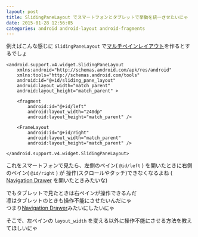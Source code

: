 ```yaml
---
layout: post
title: SlidingPaneLayout でスマートフォンとタブレットで挙動を統一させたいにゃ
date: 2015-01-28 12:56:05
categories: android android-layout android-fragments
---
```

<!-- {% raw %} -->
<p>例えばこんな感じに <code>SlidingPaneLayout</code> で<a href="http://developer.android.com/design/patterns/multi-pane-layouts.html" rel="nofollow">マルチペインレイアウト</a>を作るとするでしょ</p>

<pre><code>&lt;android.support.v4.widget.SlidingPaneLayout 
    xmlns:android="http://schemas.android.com/apk/res/android"
    xmlns:tools="http://schemas.android.com/tools"
    android:id="@+id/sliding_pane_layout"
    android:layout_width="match_parent"
    android:layout_height="match_parent" &gt;

    &lt;fragment
        android:id="@+id/left"
        android:layout_width="240dp"
        android:layout_height="match_parent" /&gt;

    &lt;FrameLayout
        android:id="@+id/right"
        android:layout_width="match_parent"
        android:layout_height="match_parent" /&gt;

&lt;/android.support.v4.widget.SlidingPaneLayout&gt;
</code></pre>

<p>これをスマートフォンで見たら、左側のペイン( <code>@id/left</code> ) を開いたときに右側のペイン( <code>@id/right</code> ) が 操作(スクロールやタッチ)できなくなるよね ( <a href="https://developer.android.com/design/patterns/navigation-drawer.html" rel="nofollow">Navigation Drawer</a> を開いたときみたいな)</p>

<p>でもタブレットで見たときは右ペインが操作できるんだ<br>
凛はタブレットのときも操作不能にさせたいんだにゃ<br>
つまり<a href="https://developer.android.com/design/patterns/navigation-drawer.html" rel="nofollow">Navigation Drawer</a>みたいにしたいにゃ</p>

<p>そこで、左ペインの <code>layout_width</code> を変える以外に操作不能にさせる方法を教えてほしいにゃ</p>
<!-- {% endraw %} -->
